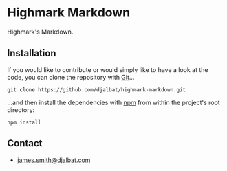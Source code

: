 # Highmark Markdown

Highmark's Markdown.

## Installation

If you would like to contribute or would simply like to have a look at the code, you can clone the repository with [Git](https://git-scm.com/)...

    git clone https://github.com/djalbat/highmark-markdown.git

...and then install the dependencies with [npm](https://www.npmjs.com/) from within the project's root directory:

    npm install

## Contact

* james.smith@djalbat.com

